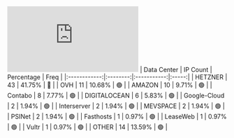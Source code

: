 ![Diagramm](https://github.com/obajay/StateSync-snapshots/blob/main/Projects/Kyve/1/README.md)
| Data Center | IP Count | Percentage | Freq |
|:------------:|:--------:|:-----------:|:-----:|
| HETZNER | 43 | 41.75% | 🔴 |
| OVH | 11 | 10.68% | 🟢 |
| AMAZON | 10 | 9.71% | 🟢 |
| Contabo | 8 | 7.77% | 🟢 |
| DIGITALOCEAN | 6 | 5.83% | 🟢 |
| Google-Cloud | 2 | 1.94% | 🟢 |
| Interserver | 2 | 1.94% | 🟢 |
| MEVSPACE | 2 | 1.94% | 🟢 |
| PSINet | 2 | 1.94% | 🟢 |
| Fasthosts | 1 | 0.97% | 🟢 |
| LeaseWeb | 1 | 0.97% | 🟢 |
| Vultr | 1 | 0.97% | 🟢 |
| OTHER | 14 | 13.59% | 🟢 |